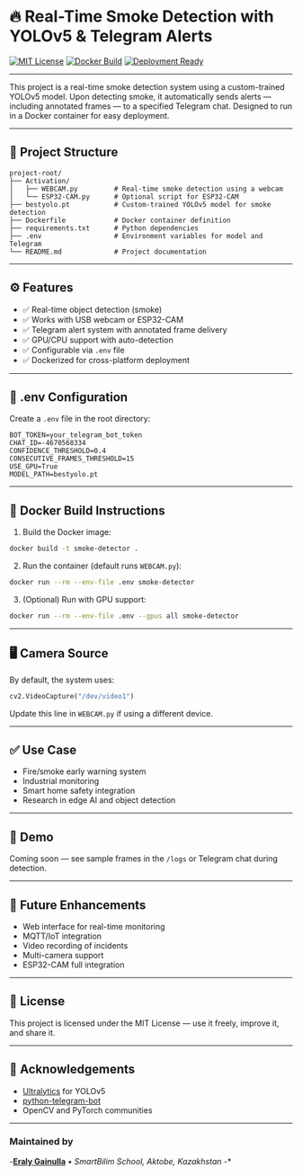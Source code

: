 # 🔥 Real-Time Smoke Detection with YOLOv5 & Telegram Alerts

[![MIT License](https://img.shields.io/badge/license-MIT-blue.svg)](LICENSE)
[![Docker Build](https://img.shields.io/badge/docker-ready-blue)](https://hub.docker.com/r/yourdockerusername/smoke-detector)
[![Deployment Ready](https://img.shields.io/badge/deployment-ready-success)](#)

---

This project is a real-time smoke detection system using a custom-trained YOLOv5 model. Upon detecting smoke, it automatically sends alerts — including annotated frames — to a specified Telegram chat. Designed to run in a Docker container for easy deployment.

---

## 📁 Project Structure

```
project-root/
├── Activation/
│   ├── WEBCAM.py         # Real-time smoke detection using a webcam
│   └── ESP32-CAM.py      # Optional script for ESP32-CAM
├── bestyolo.pt           # Custom-trained YOLOv5 model for smoke detection
├── Dockerfile            # Docker container definition
├── requirements.txt      # Python dependencies
├── .env                  # Environment variables for model and Telegram
└── README.md             # Project documentation
```

---

## ⚙️ Features

- ✅ Real-time object detection (smoke)
- ✅ Works with USB webcam or ESP32-CAM
- ✅ Telegram alert system with annotated frame delivery
- ✅ GPU/CPU support with auto-detection
- ✅ Configurable via `.env` file
- ✅ Dockerized for cross-platform deployment

---

## 🔐 .env Configuration

Create a `.env` file in the root directory:

```env
BOT_TOKEN=your_telegram_bot_token
CHAT_ID=-4670568334
CONFIDENCE_THRESHOLD=0.4
CONSECUTIVE_FRAMES_THRESHOLD=15
USE_GPU=True
MODEL_PATH=bestyolo.pt
```

---

## 🐳 Docker Build Instructions

1. Build the Docker image:

```bash
docker build -t smoke-detector .
```

2. Run the container (default runs `WEBCAM.py`):

```bash
docker run --rm --env-file .env smoke-detector
```

3. (Optional) Run with GPU support:

```bash
docker run --rm --env-file .env --gpus all smoke-detector
```

---

## 🖥️ Camera Source

By default, the system uses:

```python
cv2.VideoCapture("/dev/video1")
```

Update this line in `WEBCAM.py` if using a different device.

---

## ✅ Use Case

- Fire/smoke early warning system
- Industrial monitoring
- Smart home safety integration
- Research in edge AI and object detection

---

## 🚀 Demo

Coming soon — see sample frames in the `/logs` or Telegram chat during detection.

---

## 📌 Future Enhancements

- Web interface for real-time monitoring
- MQTT/IoT integration
- Video recording of incidents
- Multi-camera support
- ESP32-CAM full integration

---

## 📜 License

This project is licensed under the MIT License — use it freely, improve it, and share it.

---

## 🤝 Acknowledgements

- [Ultralytics](https://github.com/ultralytics/yolov5) for YOLOv5
- [python-telegram-bot](https://github.com/python-telegram-bot/python-telegram-bot)
- OpenCV and PyTorch communities

---

### Maintained by 
-**[Eraly Gainulla](https://eraly-ml.github.io/)** • _SmartBilim School, Aktobe, Kazakhstan_
-*
```
